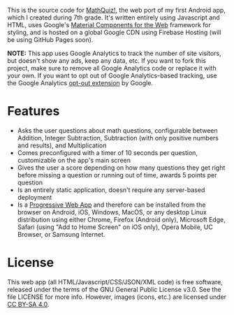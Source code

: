 This is the source code for [MathQuiz!](https://mathquiz.tk/), the web port of my first Android app, which I created during 7th grade. It's written entirely using Javascript and HTML, uses Google's [Material Components for the Web](https://material.io/develop/web) framework for styling, and is hosted on a global Google CDN using Firebase Hosting (will be using GitHub Pages soon).

**NOTE:** This app uses Google Analytics to track the number of site visitors, but doesn't show any ads, keep any data, etc. If you want to fork this project, make sure to remove all Google Analytics code or replace it with your own. If you want to opt out of Google Analytics-based tracking, use the Google Analytics [opt-out extension](https://tools.google.com/dlpage/gaoptout) by Google.

# Features
- Asks the user questions about math questions, configurable between Addition, Integer Subtraction, Subtraction (with only positive numbers and results), and Multiplication
- Comes preconfigured with a timer of 10 seconds per question, customizable on the app's main screen
- Gives the user a score depending on how many questions they get right before missing a question or running out of time, awards 5 points per question
- Is an entirely static application, doesn't require any server-based deployment
- Is a [Progressive Web App](https://developer.mozilla.org/en-US/docs/Web/Progressive_web_apps/Developer_guide/Installing) and therefore can be installed from the browser on Android, iOS, Windows, MacOS, or any desktop Linux distribution using either Chrome, Firefox (Android only), Microsoft Edge, Safari (using "Add to Home Screen" on iOS only), Opera Mobile, UC Browser, or Samsung Internet.

# License
This web app (all HTML/Javascript/CSS/JSON/XML code) is free software, released under the terms of the GNU General Public License v3.0. See the file LICENSE for more info.
However, images (icons, etc.) are licensed under [CC BY-SA 4.0](https://creativecommons.org/licenses/by-sa/4.0/).
